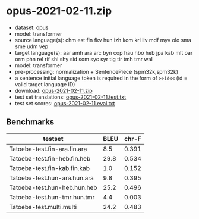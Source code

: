 # opus-2021-02-11.zip

* dataset: opus
* model: transformer
* source language(s): chm est fin fkv hun izh kom krl liv mdf myv olo sma sme udm vep
* target language(s): aar amh ara arc byn cop hau hbo heb jpa kab mlt oar orm phn rel rif shi shy sid som syc syr tig tir tmh tmr wal
* model: transformer
* pre-processing: normalization + SentencePiece (spm32k,spm32k)
* a sentence initial language token is required in the form of `>>id<<` (id = valid target language ID)
* download: [opus-2021-02-11.zip](https://object.pouta.csc.fi/Tatoeba-MT-models/fiu-afa/opus-2021-02-11.zip)
* test set translations: [opus-2021-02-11.test.txt](https://object.pouta.csc.fi/Tatoeba-MT-models/fiu-afa/opus-2021-02-11.test.txt)
* test set scores: [opus-2021-02-11.eval.txt](https://object.pouta.csc.fi/Tatoeba-MT-models/fiu-afa/opus-2021-02-11.eval.txt)

## Benchmarks

| testset               | BLEU  | chr-F |
|-----------------------|-------|-------|
| Tatoeba-test.fin-ara.fin.ara 	| 8.5 	| 0.391 |
| Tatoeba-test.fin-heb.fin.heb 	| 29.8 	| 0.534 |
| Tatoeba-test.fin-kab.fin.kab 	| 1.0 	| 0.152 |
| Tatoeba-test.hun-ara.hun.ara 	| 9.8 	| 0.395 |
| Tatoeba-test.hun-heb.hun.heb 	| 25.2 	| 0.496 |
| Tatoeba-test.hun-tmr.hun.tmr 	| 4.4 	| 0.003 |
| Tatoeba-test.multi.multi 	| 24.2 	| 0.483 |

